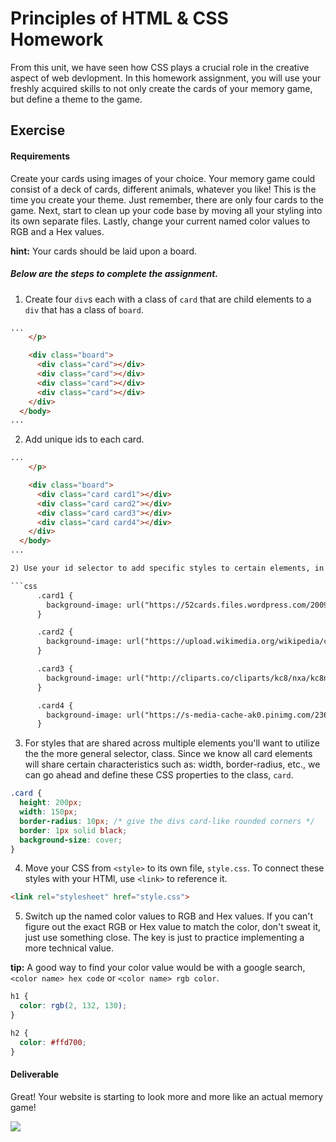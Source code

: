 # Principles of HTML & CSS Homework

From this unit, we have seen how CSS plays a crucial role in the creative aspect of web devlopment. In this homework assignment, you will use your freshly acquired skills to not only create the cards of your memory game, but define a theme to the game.

## Exercise

#### Requirements

Create your cards using images of your choice. Your memory game could consist of a deck of cards, different animals, whatever you like! This is the time you create your theme. Just remember, there are only four cards to the game. Next, start to clean up your code base by moving all your styling into its own separate files. Lastly, change your current named color values to RGB and a Hex values.

**hint:** Your cards should be laid upon a board.

##### Below are the steps to complete the assignment.

1) Create four `div`s each with a class of `card` that are child elements to a `div` that has a class of `board`.

```html
...
    </p>

    <div class="board">
      <div class="card"></div>
      <div class="card"></div>
      <div class="card"></div>
      <div class="card"></div>
    </div>
  </body>
...
```

2) Add unique ids to each card.

```html
...
    </p>

    <div class="board">
      <div class="card card1"></div>
      <div class="card card2"></div>
      <div class="card card3"></div>
      <div class="card card4"></div>
    </div>
  </body>
...

2) Use your id selector to add specific styles to certain elements, in this case card images.

```css
      .card1 {
        background-image: url("https://52cards.files.wordpress.com/2009/05/428px-poker-sm-212-ks.png?w=455");
      }

      .card2 {
        background-image: url("https://upload.wikimedia.org/wikipedia/commons/thumb/d/d3/King_of_clubs2.svg/2000px-King_of_clubs2.svg.png");
      }

      .card3 {
        background-image: url("http://cliparts.co/cliparts/kc8/nxa/kc8nxaMcr.png");
      }

      .card4 {
        background-image: url("https://s-media-cache-ak0.pinimg.com/236x/15/e4/3a/15e43a712ac44407d23c437b0a5b43bc.jpg");
      }

```

3) For styles that are shared across multiple elements you'll want to utilize the the more general selector, class. Since we know all card elements will share certain characteristics such as: width, border-radius, etc., we can go ahead and define these CSS properties to the class, `card`.

```css
.card {
  height: 200px;
  width: 150px;
  border-radius: 10px; /* give the divs card-like rounded corners */
  border: 1px solid black;
  background-size: cover;
}
```

4) Move your CSS from `<style>` to its own file, `style.css`. To connect these styles with your HTMl, use `<link>` to reference it.

```html
<link rel="stylesheet" href="style.css">
```

5) Switch up the named color values to RGB and Hex values. If you can't figure out the exact RGB or Hex value to match the color, don't sweat it, just use something close. The key is just to practice implementing a more technical value.

**tip:** A good way to find your color value would be with a google search, `<color name> hex code` or `<color name> rgb color`.

```css
h1 {
  color: rgb(2, 132, 130);
}

h2 {
  color: #ffd700;
}
```

#### Deliverable

Great! Your website is starting to look more and more like an actual memory game!

![](https://s3.amazonaws.com/f.cl.ly/items/1k350M1y1f2C3z2y283c/Image%202016-03-23%20at%208.20.24%20PM.png?v=7e375abf)